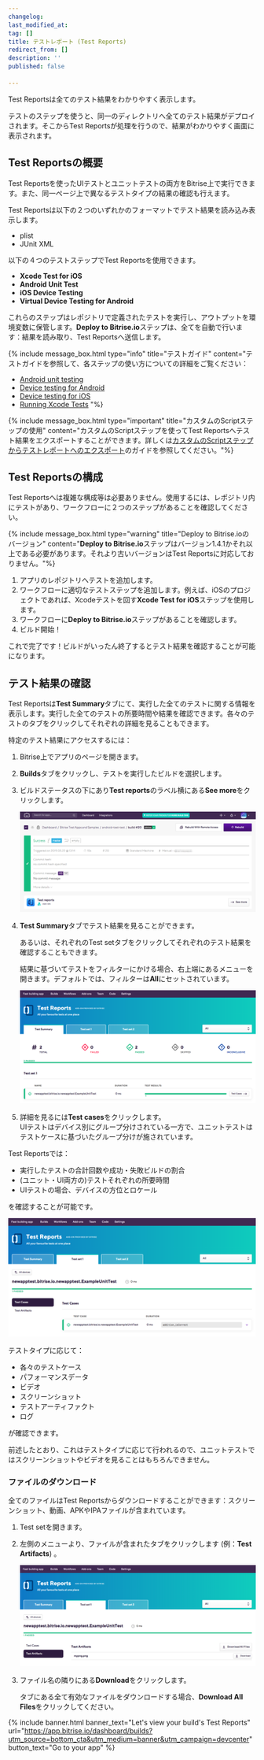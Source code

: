 ```yaml
---
changelog:
last_modified_at:
tag: []
title: テストレポート (Test Reports)
redirect_from: []
description: ''
published: false

---
```

Test Reportsは全てのテスト結果をわかりやすく表示します。

テストのステップを使うと、同一のディレクトリへ全てのテスト結果がデプロイされます。そこからTest Reportsが処理を行うので、結果がわかりやすく画面に表示されます。

## Test Reportsの概要

Test Reportsを使ったUIテストとユニットテストの両方をBitrise上で実行できます。また、同一ページ上で異なるテストタイプの結果の確認も行えます。

Test Reportsは以下の２つのいずれかのフォーマットでテスト結果を読み込み表示します。

* plist
* JUnit XML

以下の４つのテストステップでTest Reportsを使用できます。

* **Xcode Test for iOS**
* **Android Unit Test**
* **iOS Device Testing**
* **Virtual Device Testing for Android**

これらのステップはレポジトリで定義されたテストを実行し、アウトプットを環境変数に保管します。**Deploy to Bitrise.io**ステップは、全てを自動で行います：結果を読み取り、Test Reportsへ送信します。

{% include message_box.html type="info" title="テストガイド" content="テストガイドを参照して、各ステップの使い方についての詳細をご覧ください：

* [Android unit testing](https://devcenter.bitrise.io/testing/android-run-a-unit-test/)
* [Device testing for Android](/testing/device-testing-for-android/)
* [Device testing for iOS](/testing/device-testing-for-ios/)
* [Running Xcode Tests](/testing/running-xcode-tests/) "%}

{% include message_box.html type="important" title="カスタムのScriptステップの使用" content="カスタムのScriptステップを使ってTest Reportsへテスト結果をエクスポートすることができます。詳しくは[カスタムのScriptステップからテストレポートへのエクスポート](/testing/exporting-to-test-reports-from-custom-script-steps/)のガイドを参照してください。"%}

## Test Reportsの構成

Test Reportsへは複雑な構成等は必要ありません。使用するには、レポジトリ内にテストがあり、ワークフローに２つのステップがあることを確認してください。

{% include message_box.html type="warning" title="Deploy to Bitrise.ioのバージョン" content="**Deploy to Bitrise.io**ステップはバージョン1.4.1かそれ以上である必要があります。それより古いバージョンはTest Reportsに対応しておりません。"%}

1. アプリのレポジトリへテストを追加します。
2. ワークフローに適切なテストステップを追加します。例えば、iOSのプロジェクトであれば、Xcodeテストを回す**Xcode Test for iOS**ステップを使用します。
3. ワークフローに**Deploy to Bitrise.io**ステップがあることを確認します。
4. ビルド開始！

これで完了です！ビルドがいったん終了するとテスト結果を確認することが可能になります。

## テスト結果の確認

Test Reportsは**Test Summary**タブにて、実行した全てのテストに関する情報を表示します。実行した全てのテストの所要時間や結果を確認できます。各々のテストのタブをクリックしてそれぞれの詳細を見ることもできます。

特定のテスト結果にアクセスするには：

1. Bitrise上でアプリのページを開きます。
2. **Builds**タブをクリックし、テストを実行したビルドを選択します。
3. ビルドステータスの下にあり**Test reports**のラベル横にある**See more**をクリックします。

   ![](/img/android-test-test_-_build__20__ce39bf96fc9f7668__-_Bitrise.png)
4. **Test Summary**タブでテスト結果を見ることができます。

   あるいは、それぞれのTest setタブをクリックしてそれぞれのテスト結果を確認することもできます。

   結果に基づいてテストをフィルターにかける場合、右上端にあるメニューを開きます。デフォルトでは、フィルターは**All**にセットされています。

   ![](/img/Test_add-on-3.png)
5. 詳細を見るには**Test cases**をクリックします。  
   UIテストはデバイス別にグループ分けされている一方で、ユニットテストはテストケースに基づいたグループ分けが施されています。

Test Reportsでは：

* 実行したテストの合計回数や成功・失敗ビルドの割合
* (ユニット・UI両方の)テストそれぞれの所要時間
* UIテストの場合、デバイスの方位とロケール

を確認することが可能です。

![](/img/Test_add-on-4.png)

テストタイプに応じて：

* 各々のテストケース
* パフォーマンスデータ
* ビデオ
* スクリーンショット
* テストアーティファクト
* ログ

が確認できます。

前述したとおり、これはテストタイプに応じて行われるので、ユニットテストではスクリーンショットやビデオを見ることはもちろんできません。

### ファイルのダウンロード

全てのファイルはTest Reportsからダウンロードすることができます：スクリーンショット、動画、APKやIPAファイルが含まれています。

1. Test setを開きます。
2. 左側のメニューより、ファイルが含まれたタブをクリックします (例：**Test Artifacts**) 。

   ![](/img/Test_add-on-5.png)
3. ファイル名の隣りにある**Download**をクリックします。

   タブにある全て有効なファイルをダウンロードする場合、**Download All Files**をクリックしてください。

{% include banner.html banner_text="Let's view your build's Test Reports" url="https://app.bitrise.io/dashboard/builds?utm_source=bottom_cta&utm_medium=banner&utm_campaign=devcenter" button_text="Go to your app" %}